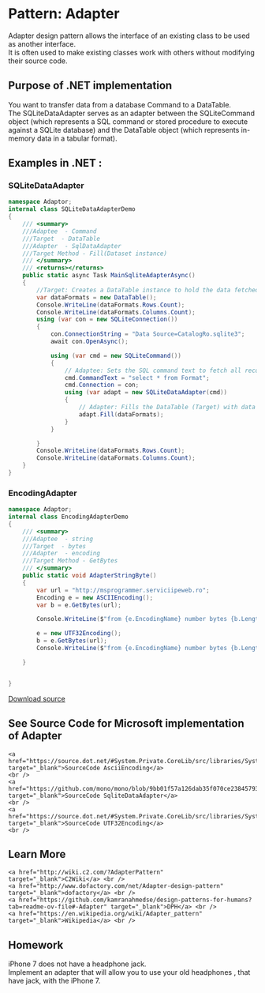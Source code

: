 
# Pattern:  Adapter
<!-- id : 4 -->
Adapter design pattern allows the interface of an existing class to be used as another interface.    <br />
It is often used to make existing classes work with others without modifying their source code.    <br />

## Purpose of .NET implementation

You want to  transfer data from a database Command to a DataTable.    <br />
The SQLiteDataAdapter serves as an adapter between the SQLiteCommand object (which represents a SQL command or stored procedure to execute against a SQLite database) and the DataTable object (which represents in-memory data in a tabular format).    <br />

## Examples in .NET : 


###  SQLiteDataAdapter
```csharp showLineNumbers title="SQLiteDataAdapter example for Pattern Adapter"
namespace Adaptor;
internal class SQLiteDataAdapterDemo
{
    /// <summary>
    ///Adaptee  - Command 
    ///Target  - DataTable
    ///Adapter  - SqlDataAdapter
    ///Target Method - Fill(Dataset instance)
    /// </summary>
    /// <returns></returns>
    public static async Task MainSqliteAdapterAsync()
    {
        //Target: Creates a DataTable instance to hold the data fetched from the database.
        var dataFormats = new DataTable();
        Console.WriteLine(dataFormats.Rows.Count);
        Console.WriteLine(dataFormats.Columns.Count);
        using (var con = new SQLiteConnection())
        {
            con.ConnectionString = "Data Source=CatalogRo.sqlite3";
            await con.OpenAsync();

            using (var cmd = new SQLiteCommand())
            {
                // Adaptee: Sets the SQL command text to fetch all records from the 'Format' table.
                cmd.CommandText = "select * from Format";
                cmd.Connection = con;
                using (var adapt = new SQLiteDataAdapter(cmd))
                {
                    // Adapter: Fills the DataTable (Target) with data fetched using the SQLiteCommand (Adaptee).
                    adapt.Fill(dataFormats);
                }
            }

        }
        Console.WriteLine(dataFormats.Rows.Count);
        Console.WriteLine(dataFormats.Columns.Count);
    }
}

```


###  EncodingAdapter
```csharp showLineNumbers title="EncodingAdapter example for Pattern Adapter"
namespace Adaptor;
internal class EncodingAdapterDemo
{
    /// <summary>
    ///Adaptee  - string 
    ///Target  - bytes
    ///Adapter  - encoding
    ///Target Method - GetBytes
    /// </summary>
    public static void AdapterStringByte()
    {
        var url = "http://msprogrammer.serviciipeweb.ro";
        Encoding e = new ASCIIEncoding();
        var b = e.GetBytes(url);

        Console.WriteLine($"from {e.EncodingName} number bytes {b.Length}");

        e = new UTF32Encoding();
        b = e.GetBytes(url);
        Console.WriteLine($"from {e.EncodingName} number bytes {b.Length}");

    }


}

```


[Download source](/zipSourceCodes/adapter.zip)



## See Source Code for Microsoft implementation of Adapter

    <a href="https://source.dot.net/#System.Private.CoreLib/src/libraries/System.Private.CoreLib/src/System/Text/ASCIIEncoding.cs" target="_blank">SourceCode AsciiEncoding</a>
    <br />
    <a href="https://github.com/mono/mono/blob/9bb01f57a126dab35f070ce238457931e9814c33/mcs/class/Mono.Data.Sqlite/Mono.Data.Sqlite_2.0/SQLiteDataAdapter.cs#L20" target="_blank">SourceCode SqliteDataAdapter</a>
    <br />
    <a href="https://source.dot.net/#System.Private.CoreLib/src/libraries/System.Private.CoreLib/src/System/Text/UTF32Encoding.cs" target="_blank">SourceCode UTF32Encoding</a>
    <br />


## Learn More

    <a href="http://wiki.c2.com/?AdapterPattern" target="_blank">C2Wiki</a> <br />
    <a href="http://www.dofactory.com/net/Adapter-design-pattern" target="_blank">dofactory</a> <br />
    <a href="https://github.com/kamranahmedse/design-patterns-for-humans?tab=readme-ov-file#-Adapter" target="_blank">DPH</a> <br />
    <a href="https://en.wikipedia.org/wiki/Adapter_pattern" target="_blank">Wikipedia</a> <br />


## Homework


iPhone 7 does not have a headphone jack.    <br />
Implement an adapter that will allow you to use your old headphones , that have jack, with the iPhone 7.    <br />


